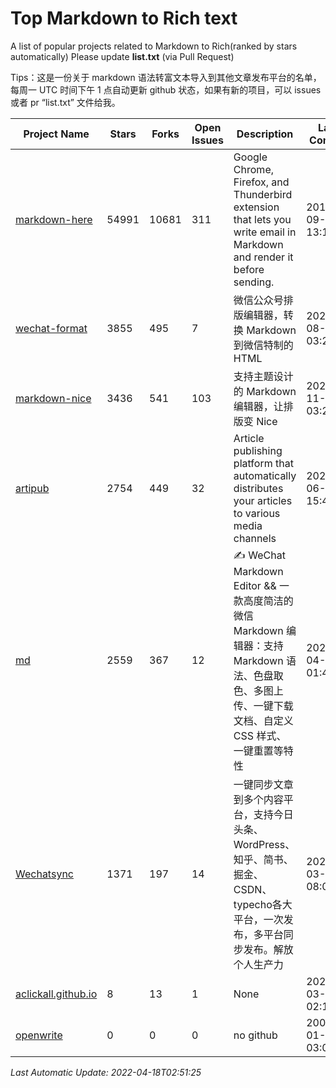 # Top Markdown to Rich text
A list of popular projects related to Markdown to Rich(ranked by stars automatically)
Please update **list.txt** (via Pull Request)

Tips：这是一份关于 markdown 语法转富文本导入到其他文章发布平台的名单，每周一 UTC 时间下午 1 点自动更新 github 状态，如果有新的项目，可以 issues 或者 pr “list.txt” 文件给我。

| Project Name | Stars | Forks | Open Issues | Description | Last Commit |
| ------------ | ----- | ----- | ----------- | ----------- | ----------- |
| [markdown-here](https://github.com/adam-p/markdown-here) | 54991 | 10681 | 311 | Google Chrome, Firefox, and Thunderbird extension that lets you write email in Markdown and render it before sending. | 2018-09-30 13:17:46 |
| [wechat-format](https://github.com/lyricat/wechat-format) | 3855 | 495 | 7 | 微信公众号排版编辑器，转换 Markdown 到微信特制的 HTML | 2021-08-24 03:22:49 |
| [markdown-nice](https://github.com/mdnice/markdown-nice) | 3436 | 541 | 103 | 支持主题设计的 Markdown 编辑器，让排版变 Nice | 2020-11-12 03:20:27 |
| [artipub](https://github.com/crawlab-team/artipub) | 2754 | 449 | 32 | Article publishing platform that automatically distributes your articles to various media channels | 2021-06-12 15:46:38 |
| [md](https://github.com/doocs/md) | 2559 | 367 | 12 | ✍ WeChat Markdown Editor && 一款高度简洁的微信 Markdown 编辑器：支持 Markdown 语法、色盘取色、多图上传、一键下载文档、自定义 CSS 样式、一键重置等特性 | 2022-04-15 01:46:40 |
| [Wechatsync](https://github.com/wechatsync/Wechatsync) | 1371 | 197 | 14 | 一键同步文章到多个内容平台，支持今日头条、WordPress、知乎、简书、掘金、CSDN、typecho各大平台，一次发布，多平台同步发布。解放个人生产力 | 2022-03-03 08:05:38 |
| [aclickall.github.io](https://github.com/aclickall/aclickall.github.io) | 8 | 13 | 1 | None | 2020-03-26 02:10:32 |
| [openwrite](https://www.openwrite.cn/) | 0 | 0 | 0 | no github | 2006-01-02 03:04:05 |

*Last Automatic Update: 2022-04-18T02:51:25*